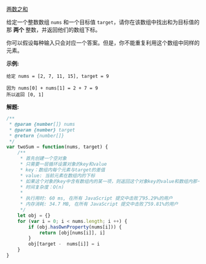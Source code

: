 [两数之和](https://leetcode-cn.com/problems/two-sum/)

给定一个整数数组 `nums` 和一个目标值 `target`，请你在该数组中找出和为目标值的那 **两个** 整数，并返回他们的数组下标。

你可以假设每种输入只会对应一个答案。但是，你不能重复利用这个数组中同样的元素。

**示例:**

```
给定 nums = [2, 7, 11, 15], target = 9

因为 nums[0] + nums[1] = 2 + 7 = 9
所以返回 [0, 1]
```
**解题:**

```js
/**
 * @param {number[]} nums
 * @param {number} target
 * @return {number[]}
 */
var twoSum = function(nums, target) {
    /**
     * 首先创建一个空对象
     * 只需要一层循环设置对象的key和value
     * key：数组内每个元素与target的差值
     * value: 当前元素在数组内的下标
     * 如果这个对象的key中含有数组内的某一项，则返回这个对象key的value和数组内那一项的下标
     * 时间复杂度：O(n)
     * 
     * 执行用时: 60 ms, 在所有 JavaScript 提交中击败了95.29%的用户
     * 内存消耗: 34.7 MB, 在所有 JavaScript 提交中击败了59.81%的用户
     */
    let obj = {}
    for (var i = 0; i < nums.length; i ++) {
        if (obj.hasOwnProperty(nums[i])) {
            return [obj[nums[i]], i]
        }
        obj[target -  nums[i]] = i
    }
}
```
